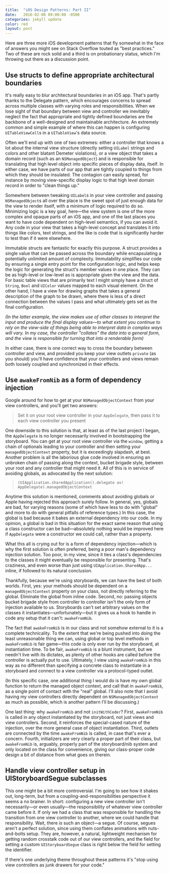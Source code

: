 ```yaml
---
title:  "iOS Design Patterns: Part II"
date:   2016-02-06 09:00:00 -0500
categories: jekyll update
color: red
layout: post
---
```

Here are three more iOS development patterns that fly somewhat in the face of answers you might see on Stack Overflow touted as "best practices." Two of these are rock solid and a third is on probationary status, which I'm throwing out there as a discussion point.

## Use structs to define appropriate architectural boundaries

It's really easy to blur architectural boundaries in an iOS app. That's partly thanks to the Delegate pattern, which encourages concerns to spread across multiple classes with varying roles and responsibilities. When we lose sight of that boundary between view and controller we inevitably neglect the fact that appropriate and tightly defined boundaries are the backbone of a well-designed and maintainable architecture. An extremely common and simple example of where this can happen is configuring `UITableViewCell`s in a `UITableView`'s data source.

Often we'll end up with one of two extremes: either a controller that knows a lot about the internal view structure (directly setting `UILabel` strings and colors and other blatant Demeter violations), or a view object that takes a domain record (such as an `NSManagedObject`) and is responsible for translating that high level object into specific pieces of display data, itself. In either case, we have parts of our app that are tightly coupled to things from which they should be insulated. The contagion can easily spread, for instance by moving view-specific display logic to that high level domain record in order to "clean things up."

Somewhere between tweaking `UILabel`s in your view controller and passing `NSManagedObject`s all over the place is the sweet spot of just enough data for the view to render itself, with a minimum of logic required to do so. Minimizing logic is a key goal, here—the view system is one of the more complex and opaque parts of an iOS app, and one of the last places you want to have code dependent on high-level semantics, if you can avoid it. Any code in your view that takes a high-level concept and translates it into things like colors, text strings, and the like is code that is significantly harder to test than if it were elsewhere.

Immutable structs are fantastic for exactly this purpose. A struct provides a single value that can be passed across the boundary while encapsulating a potentially unlimited amount of complexity. Immutability simplifies our code by ensuring a single entry point for the configuration logic, and helps keep the logic for generating the struct's member values in one place. They can be as high-level or low-level as is appropriate given the view and the data. For basic table views that are primarily text I might simply have a struct of `String`, `Bool` and `UIColor` values mapped to each visual element. On the other hand, I have a view for drawing graphs that takes a general description of the graph to be drawn, where there is less of a direct connection between the values I pass and what ultimately gets set as the final configuration.

*(In the latter example, the view makes use of other classes to interpret the input and produce the final display values—to what extent you continue to rely on the view-side of things being able to interpret data in complex ways will vary. In my case, the controller "collates" the data into a general form, and the view is responsible for turning that into a renderable form)*

In either case, there is one correct way to cross the boundary between controller and view, and provided you keep your view outlets `private` (as you should) you'll have confidence that your controllers and views remain both loosely coupled and synchronized in their effects.

## Use `awakeFromNib` as a form of dependency injection

Google around for how to get at your `NSManagedObjectContext` from your view controllers, and you'll get two answers:

>  Set it on your root view controller in your `AppDelegate`, then pass it to each view controller you present

One downside to this solution is that, at least as of the last project I began, the `AppDelegate` is no longer necessarily involved in bootstrapping the storyboard. You can get at your root view controller via the `window`, getting a chain of optionals leading to your controller and then setting your `managedObjectContext` property, but it is exceedingly slapdash, at best. Another problem is all the laborious glue code involved in ensuring an unbroken chain of passing along the context, bucket brigade style, between your root and any controller that might need it. All of this is in service of avoiding globals, as advocated by the next solution:

>  `(UIApplication.sharedApplication().delegate as! AppDelegate).managedObjectContext`

Anytime this solution is mentioned, comments about avoiding globals or Apple having rejected this approach surely follow. In general, yes, globals are bad, for varying reasons (some of which have less to do with "global" and more to do with general pitfalls of reference types.) In this case, the global is bad because it bakes an external dependency into our code. In my opinion, a global is bad in this situation for the exact same reason that using a class constructor can be bad—absolutely nothing would be improved here if `AppDelegate` were a constructor we could call, rather than a property.

What this all is crying out for is a form of dependency injection—which is why the first solution is often preferred, being a poor man's dependency injection solution. Too poor, in my view, since it ties a class's dependencies to the classes it might eventually be responsible for presenting. That's craziness, and even worse than just using `UIApplication.SharedApp...` inline, if followed to its natural conclusion.

Thankfully, because we're using storyboards, we can have the best of both worlds. First, yes: your methods should be dependent on a `managedObjectContext` property on your class, not directly referring to the global. Eliminate the global from inline code. Second, no: passing objects bucket brigade style from controller to controller isn't the only form of injection available to us. Storyboards can't set arbitrary values on the classes it instantiates—unfortunately—but it gives us a hook to handle in code any setup that it can't: `awakeFromNib`.

The fact that `awakeFromNib` is in our class and not somehow external to it is a complete technicality. To the extent that we're being pushed into doing the least unreasonable thing we can, using global or top level methods in `awakeFromNib` is fair game—this code is only ever run by the storyboard, at instantiation time. To be fair, `awakeFromNib` is a blunt instrument, but we needn't live with its dictates, as plenty of other hooks are called before the controller is actually put to use. Ultimately, I view using `awakeFromNib` in this way as no different than specifying a concrete class to instantiate in a storyboard and connect to a view controller via a protocol-typed outlet.

(In this specific case, one additional thing I would do is have my own global function to return the managed object context, and call that in `awakeFromNib`, as a single point of contact with the "real" global. I'll also note that I avoid having my view controllers directly dependent on `NSManagedObjectContext` as much as possible, which is another pattern I'll be discussing.)

One last thing: why `awakeFromNib` and not `initWithCoder`? First, `awakeFromNib` is called in any object instantiated by the storyboard, not just views and view controllers. Second, it reinforces the special-cased nature of the injection, over the more general case of object instantiation. Third, outlets are connected by the time `awakeFromNib` is called, in case that's ever a concern. Fourth, initializers are very clearly a proper part of their class, but `awakeFromNib` is, arguably, properly part of the storyboard/nib system and only located on the class for convenience, giving our class-proper code design a bit of distance from what goes on therein.

## Handle view controller setup in UIStoryboardSegue subclasses

This one might be a bit more controversial. I'm going to see how it shakes out, long-term, but from a coupling-and-responsibilities perspective it seems a no brainer. In short: configuring a new view controller isn't necessarily—or even usually—the responsibility of whatever view controller came before it. If only we had a class that was responsible for handling the transition from one view controller to another, where we could handle that responsibility. Wait, there *is* such an object—a segue. Of course, segues aren't a perfect solution, since using them conflates animations with nuts-and-bolts setup. They are, however, a natural, lightweight mechanism for getting random crosstalk code out of our view controllers, and the field for setting a custom `UIStoryboardSegue` class is right below the field for setting the identifier.

If there's one underlying theme throughout these patterns it's "stop using view controllers as junk drawers for your code."